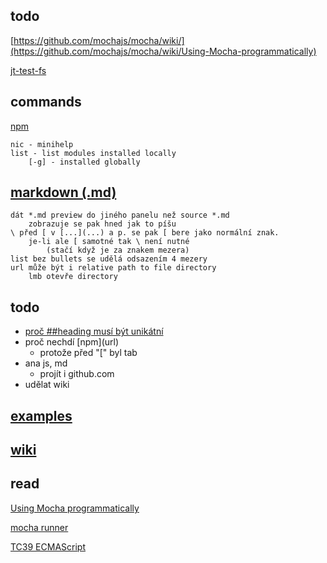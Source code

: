 ## todo

[https://github.com/mochajs/mocha/wiki/](https://github.com/mochajs/mocha/wiki/Using-Mocha-programmatically)

[jt-test-fs](https://github.com/honza1a/jt-test-fs)

## commands

[npm](https://nodejs.dev/learn/uninstalling-npm-packages)

    nic - minihelp
    list - list modules installed locally
        [-g] - installed globally

## [markdown (.md)](https://guides.github.com/features/mastering-markdown/)
    dát *.md preview do jiného panelu než source *.md
        zobrazuje se pak hned jak to píšu
    \ před [ v [...](...) a p. se pak [ bere jako normální znak.
        je-li ale [ samotné tak \ není nutné
            (stačí když je za znakem mezera)
    list bez bullets se udělá odsazením 4 mezery
    url může být i relative path to file directory
        lmb otevře directory

## todo

* [proč ##heading musí být unikátní](https://github.com/DavidAnson/markdownlint/blob/v0.23.1/doc/Rules.md#md024---multiple-headings-with-the-same-content)
* proč nechdí \[npm](url)
    * protože před "[" byl tab
* ana js, md
    * projít i github.com
* udělat wiki

## [examples](https://honza1a.github.io/examples/examples.md)

## [wiki](https://github.com/honza1a/jt-test-fs/wiki)

## read
[Using Mocha programmatically](https://github.com/mochajs/mocha/wiki/Using-Mocha-programmatically)

[mocha runner](https://github.com/mochajs/mocha/blob/8cae7a34f0b6eafeb16567beb8852b827cc5956b/lib/runner.js#L47-L57)

[TC39 ECMAScript](https://www.ecma-international.org/technical-committees/tc39/)